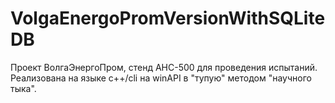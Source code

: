 # VolgaEnergoPromVersionWithSQLiteDB
Проект ВолгаЭнергоПром, стенд АНС-500 для проведения испытаний. Реализована на языке c++/cli на winAPI в "тупую" методом "научного тыка".

